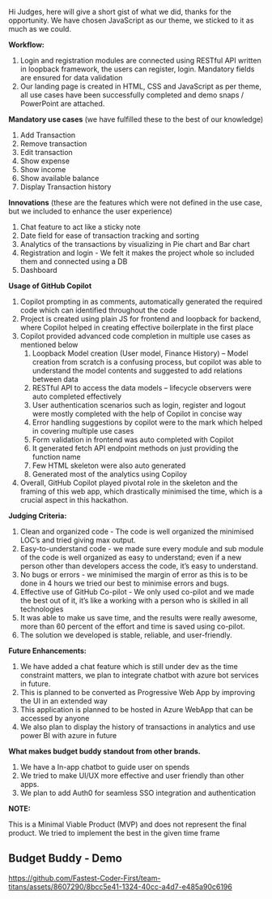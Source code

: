 ﻿Hi Judges, here will give a short gist of what we did, thanks for the opportunity. We have chosen JavaScript as our theme, we sticked to it as much as we could.

**Workflow:**

1. Login and registration modules are connected using RESTful API written in loopback framework, the users can register, login. Mandatory fields are ensured for data validation
1. Our landing page is created in HTML, CSS and JavaScript as per theme, all use cases have been successfully completed and demo snaps / PowerPoint are attached.

**Mandatory use cases** (we have fulfilled these to the best of our knowledge)

1. Add Transaction
1. Remove transaction
1. Edit transaction
1. Show expense
1. Show income
1. Show available balance
1. Display Transaction history

**Innovations** (these are the features which were not defined in the use case, but we included to enhance the user experience)

1. Chat feature to act like a sticky note
1. Date field for ease of transaction tracking and sorting
1. Analytics of the transactions by visualizing in Pie chart and Bar chart
1. Registration and login - We felt it makes the project whole so included them and connected using a DB
1. Dashboard


**Usage of GitHub Copilot**

1. Copilot prompting in as comments, automatically generated the required code which can identified throughout the code
1. Project is created using plain JS for frontend and loopback for backend, where Copilot helped in creating effective boilerplate in the first place
1. Copilot provided advanced code completion in multiple use cases as mentioned below
   1. Loopback Model creation (User model, Finance History) – Model creation from scratch is a confusing process, but copilot was able to understand the model contents and suggested to add relations between data
   1. RESTful API to access the data models – lifecycle observers were auto completed effectively
   1. User authentication scenarios such as login, register and logout were mostly completed with the help of Copilot in concise way
   1. Error handling suggestions by copilot were to the mark which helped in covering multiple use cases
   1. Form validation in frontend was auto completed with Copilot
   1. It generated fetch API endpoint methods on just providing the function name
   1. Few HTML skeleton were also auto generated
   1. Generated most of the analytics using Copiloy
1. Overall, GitHub Copilot played pivotal role in the skeleton and the framing of this web app, which drastically minimised the time, which is a crucial aspect in this hackathon.

**Judging Criteria:**

1. Clean and organized code - The code is well organized the minimised LOC’s and tried giving max output.
1. Easy-to-understand code  - we made sure every module and sub module of the code is well organized as easy to understand; even if a new person other than developers access the code, it’s easy to understand.
1. No bugs or errors - we minimised the margin of error as this is to be done in 4 hours we tried our best to minimise errors and bugs.
1. Effective use of GitHub Co-pilot - We only used co-pilot and we made the best out of it, it’s like a working with a person who is skilled in all technologies 
1. It was able to make us save time, and the results were really awesome, more than 60 percent of the effort and time is saved using co-pilot.
1. The solution we developed is stable, reliable, and user-friendly.


**Future Enhancements:**

1. We have added a chat feature which is still under dev as the time constraint matters, we plan to integrate chatbot with azure bot services in future.
1. This is planned to be converted as Progressive Web App by improving the UI in an extended way
1. This application is planned to be hosted in Azure WebApp that can be accessed by anyone
1. We also plan to display the history of transactions in analytics and use power BI with azure in future


**What makes budget buddy standout from other brands.**

1. We have a In-app chatbot to guide user on spends
1. We tried to make UI/UX more effective and user friendly than other apps.
1. We plan to add Auth0 for seamless SSO integration and authentication


**NOTE:**

This is a Minimal Viable Product (MVP) and does not represent the final product. We tried to implement the best in the given time frame

## Budget Buddy - Demo

https://github.com/Fastest-Coder-First/team-titans/assets/8607290/8bcc5e41-1324-40cc-a4d7-e485a90c6196

